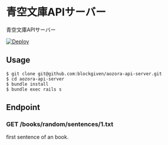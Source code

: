 # 青空文庫APIサーバー

青空文庫APIサーバー

[![Deploy](https://www.herokucdn.com/deploy/button.png)](https://heroku.com/deploy)

## Usage

    $ git clone git@github.com:blockgiven/aozora-api-server.git
    $ cd aozora-api-server
    $ bundle install
    $ bundle exec rails s

## Endpoint

### GET /books/random/sentences/1.txt

first sentence of an book.
